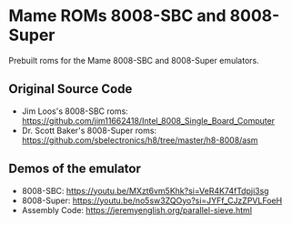 # Mame ROMs 8008-SBC and 8008-Super
Prebuilt roms for the Mame 8008-SBC and 8008-Super emulators.

## Original Source Code
- Jim Loos's 8008-SBC roms: https://github.com/jim11662418/Intel_8008_Single_Board_Computer
- Dr. Scott Baker's 8008-Super roms: https://github.com/sbelectronics/h8/tree/master/h8-8008/asm

## Demos of the emulator
- 8008-SBC: https://youtu.be/MXzt6vm5Khk?si=VeR4K74fTdpji3sg
- 8008-Super: https://youtu.be/no5sw3ZQOyo?si=JYFf_CJzZPVLFoeH
- Assembly Code: https://jeremyenglish.org/parallel-sieve.html
